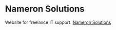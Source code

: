 # Nameron Solutions
Website for freelance IT support.
[Nameron Solutions](https://soulfire-singularity.github.io/it-support/main.html)
